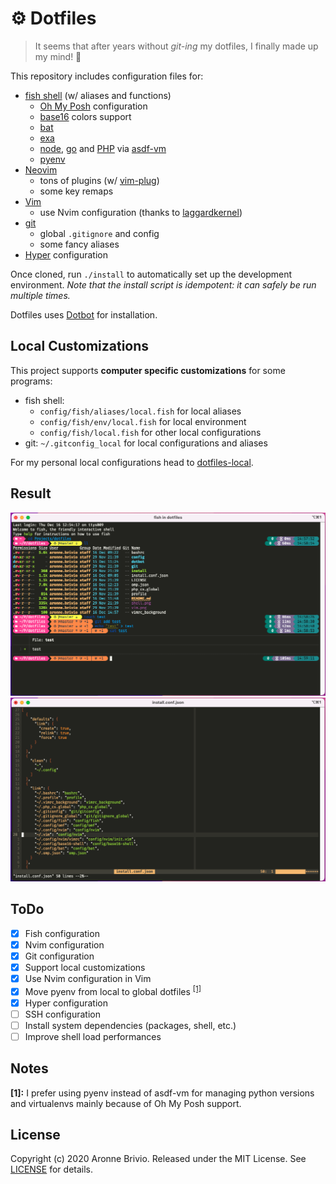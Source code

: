 # ⚙️ Dotfiles
> It seems that after years without *git-ing* my dotfiles, I finally made up my mind! 🎉

This repository includes configuration files for:

- [fish shell](https://fishshell.com/) (w/ aliases and functions)
  - [Oh My Posh](https://ohmyposh.dev/) configuration
  - [base16](https://github.com/chriskempson/base16-shell) colors support
  - [bat](https://github.com/sharkdp/bat)
  - [exa](https://github.com/ogham/exa)
  - [node](https://nodejs.org/), [go](https://go.dev/) and [PHP](https://www.php.net/) via [asdf-vm](https://asdf-vm.com)
  - [pyenv](https://github.com/pyenv/pyenv)
- [Neovim](https://neovim.io/)
  - tons of plugins (w/ [vim-plug](https://github.com/junegunn/vim-plug))
  - some key remaps
- [Vim](https://www.vim.org/)
  - use Nvim configuration (thanks to [laggardkernel](https://gist.github.com/laggardkernel/9013f948345212563ede9c9ee56c6b42))
- [git](https://git-scm.com/)
  - global `.gitignore` and config
  - some fancy aliases
- [Hyper](https://hyper.is) configuration

Once cloned, run `./install` to automatically set up the development environment.
*Note that the install script is idempotent: it can safely be run multiple times.*

Dotfiles uses [Dotbot](https://github.com/anishathalye/dotbot) for installation.

## Local Customizations
This project supports **computer specific customizations** for some programs:

- fish shell:
  - `config/fish/aliases/local.fish` for local aliases
  - `config/fish/env/local.fish` for local environment
  - `config/fish/local.fish` for other local configurations
- git: `~/.gitconfig_local` for local configurations and aliases

For my personal local configurations head to [dotfiles-local](https://github.com/aronnebrivio/dotfiles-local).

## Result
![Shell example](shell.png)
![Vim example](vim.png)

## ToDo
- [x] Fish configuration
- [x] Nvim configuration
- [x] Git configuration
- [x] Support local customizations
- [x] Use Nvim configuration in Vim
- [x] Move pyenv from local to global dotfiles <sup>[[1]](#notes)</sup>
- [x] Hyper configuration
- [ ] SSH configuration
- [ ] Install system dependencies (packages, shell, etc.)
- [ ] Improve shell load performances

## Notes
**[1]:** I prefer using pyenv instead of asdf-vm for managing python versions and virtualenvs mainly because of Oh My Posh support.

## License
Copyright (c) 2020 Aronne Brivio. Released under the MIT License. See [LICENSE](https://github.com/aronnebrivio/dotfiles/blob/master/LICENSE) for details.
